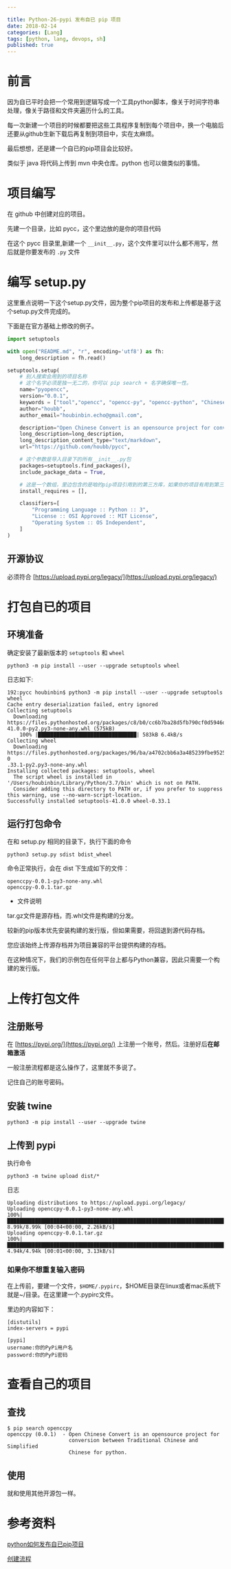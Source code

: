 ```yaml
---

title: Python-26-pypi 发布自已 pip 项目
date: 2018-02-14
categories: [Lang]
tags: [python, lang, devops, sh]
published: true
---
```


# 前言

因为自已平时会把一个常用到逻辑写成一个工具python脚本，像关于时间字符串处理，像关于路径和文件夹遍历什么的工具。

每一次新建一个项目的时候都要把这些工具程序复制到每个项目中，换一个电脑后还要从github生新下载后再复制到项目中，实在太麻烦。

最后想想，还是建一个自已的pip项目会比较好。

类似于 java 将代码上传到 mvn 中央仓库。python 也可以做类似的事情。

# 项目编写

在 github 中创建对应的项目。

先建一个目录，比如 pycc，这个里边放的是你的项目代码

在这个 pycc 目录里,新建一个 `__init__.py`，这个文件里可以什么都不用写，然后就是你要发布的 `.py` 文件

# 编写 setup.py

这里重点说明一下这个setup.py文件，因为整个pip项目的发布和上传都是基于这个setup.py文件完成的。

下面是在官方基础上修改的例子。

```py
import setuptools

with open("README.md", "r", encoding='utf8') as fh:
    long_description = fh.read()

setuptools.setup(
    # 别人搜索会用到的项目名称
    # 这个名字必须是独一无二的，你可以 pip search + 名字确保唯一性。
    name="pyopencc",
    version="0.0.1",
    keywords = ["tool","opencc", "opencc-py", "opencc-python", "Chinese Convert", "中文繁简体转换"],
    author="houbb",
    author_email="houbinbin.echo@gmail.com",

    description="Open Chinese Convert is an opensource project for conversion between Traditional Chinese and Simplified Chinese for python.",
    long_description=long_description,
    long_description_content_type="text/markdown",
    url="https://github.com/houbb/pycc",

    # 这个参数是导入目录下的所有__init__.py包
    packages=setuptools.find_packages(),
    include_package_data = True,

    # 这是一个数组，里边包含的是咱的pip项目引用到的第三方库，如果你的项目有用到第三方库，要在这里添上第三方库的包名，如果用的第三方版本不是最新版本，还要有版本号。
    install_requires = [],

    classifiers=[
        "Programming Language :: Python :: 3",
        "License :: OSI Approved :: MIT License",
        "Operating System :: OS Independent",
    ]
)
```

## 开源协议

必须符合 [https://upload.pypi.org/legacy/](https://upload.pypi.org/legacy/)

# 打包自已的项目

## 环境准备

确定安装了最新版本的 `setuptools` 和 `wheel`

```
python3 -m pip install --user --upgrade setuptools wheel
```

日志如下:

```
192:pycc houbinbin$ python3 -m pip install --user --upgrade setuptools wheel
Cache entry deserialization failed, entry ignored
Collecting setuptools
  Downloading https://files.pythonhosted.org/packages/c8/b0/cc6b7ba28d5fb790cf0d5946df849233e32b8872b6baca10c9e002ff5b41/setuptools-41.0.0-py2.py3-none-any.whl (575kB)
    100% |████████████████████████████████| 583kB 6.4kB/s 
Collecting wheel
  Downloading https://files.pythonhosted.org/packages/96/ba/a4702cbb6a3a485239fbe9525443446203f00771af9ac000fa3ef2788201/wheel-0
.33.1-py2.py3-none-any.whl
Installing collected packages: setuptools, wheel
  The script wheel is installed in '/Users/houbinbin/Library/Python/3.7/bin' which is not on PATH.
  Consider adding this directory to PATH or, if you prefer to suppress this warning, use --no-warn-script-location.
Successfully installed setuptools-41.0.0 wheel-0.33.1
```

## 运行打包命令

在和 setup.py 相同的目录下，执行下面的命令

```
python3 setup.py sdist bdist_wheel
```

命令正常执行，会在 dist 下生成如下的文件：

```
openccpy-0.0.1-py3-none-any.whl 
openccpy-0.0.1.tar.gz
```

- 文件说明

tar.gz文件是源存档，而.whl文件是构建的分发。 

较新的pip版本优先安装构建的发行版，但如果需要，将回退到源代码存档。 

您应该始终上传源存档并为项目兼容的平台提供构建的存档。 

在这种情况下，我们的示例包在任何平台上都与Python兼容，因此只需要一个构建的发行版。

# 上传打包文件


## 注册账号

在 [https://pypi.org/](https://pypi.org/) 上注册一个账号，然后。注册好后**在邮箱激活**

一般注册流程都是这么操作了，这里就不多说了。

记住自己的账号密码。

## 安装 twine

```
python3 -m pip install --user --upgrade twine
```

## 上传到 pypi

执行命令

```
python3 -m twine upload dist/*
```

日志

```
Uploading distributions to https://upload.pypi.org/legacy/
Uploading openccpy-0.0.1-py3-none-any.whl
100%|██████████████████████████████████████████████████████████████████████████████████████| 8.99k/8.99k [00:04<00:00, 2.26kB/s]
Uploading openccpy-0.0.1.tar.gz
100%|██████████████████████████████████████████████████████████████████████████████████████| 4.94k/4.94k [00:01<00:00, 3.13kB/s]
```

### 如果你不想重复输入密码

在上传前，要建一个文件，`$HOME/.pypirc`，$HOME目录在linux或者mac系统下就是~/目录。在这里建一个.pypirc文件。

里边的内容如下：

```
[distutils]
index-servers = pypi

[pypi]
username:你的PyPi用户名
password:你的PyPi密码
```

# 查看自己的项目

## 查找

```
$ pip search openccpy
openccpy (0.0.1)  - Open Chinese Convert is an opensource project for
                    conversion between Traditional Chinese and Simplified
                    Chinese for python.
```

## 使用

就和使用其他开源包一样。

# 参考资料

[python如何发布自已pip项目](https://blog.csdn.net/fengmm521/article/details/79144407)

[创建流程](https://packaging.python.org/tutorials/packaging-projects/)

